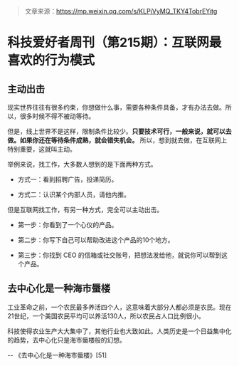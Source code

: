 > 文章来源：https://mp.weixin.qq.com/s/KLPjVyMQ_TKY4TobrEYitg

# 科技爱好者周刊（第215期）：互联网最喜欢的行为模式

## 主动出击

现实世界往往有很多约束，你想做什么事，需要各种条件具备，才有办法去做。所以，很多时候不得不被动等待。

但是，线上世界不是这样，限制条件比较少。**只要技术可行，一般来说，就可以去做。如果你还在等待条件成熟，就会错失机会。** 所以，想到就去做，在互联网上特别重要，这就叫主动。

举例来说，找工作，大多数人想到的是下面两种方式。

- 方式一：看到招聘广告，投递简历。

- 方式二：认识某个内部人员，请他内推。

但是互联网找工作，有另一种方式，完全可以主动出击。

- 第一步：你看到了一个心仪的产品。

- 第二步：你写下自己可以帮助改进这个产品的10个地方。

- 第三步：你找到 CEO 的信箱或社交账号，把想法发给他，就说你可以帮到这个产品。



## 去中心化是一种海市蜃楼

工业革命之前，一个农民最多养活四个人，这意味着大部分人都必须是农民。现在21世纪，一个美国农民平均可以养活130人，所以农民占人口比例很小。

科技使得农业生产大大集中了，其他行业也大致如此。人类历史是一个日益集中化的趋势，去中心化只是海市蜃楼般的幻想。

-- 《去中心化是一种海市蜃楼》[51]